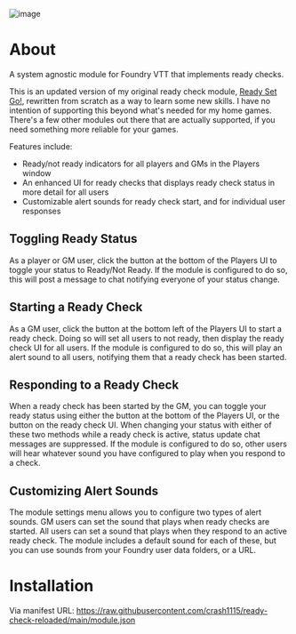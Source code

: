 ![image](https://github.com/user-attachments/assets/5d0eacb1-8534-4672-be85-da1ebdf755ff)

# About
A system agnostic module for Foundry VTT that implements ready checks.

This is an updated version of my original ready check module, [Ready Set Go!](https://github.com/crash1115/ready-check), rewritten from scratch as a way to learn some new skills. I have no intention of supporting this beyond what's needed for my home games. There's a few other modules out there that are actually supported, if you need something more reliable for your games.

Features include:
- Ready/not ready indicators for all players and GMs in the Players window
- An enhanced UI for ready checks that displays ready check status in more detail for all users
- Customizable alert sounds for ready check start, and for individual user responses

## Toggling Ready Status
As a player or GM user, click the button at the bottom of the Players UI to toggle your status to Ready/Not Ready. If the module is configured to do so, this will post a message to chat notifying everyone of your status change.

## Starting a Ready Check
As a GM user, click the button at the bottom left of the Players UI to start a ready check. Doing so will set all users to not ready, then display the ready check UI for all users. If the module is configured to do so, this will play an alert sound to all users, notifying them that a ready check has been started.

## Responding to a Ready Check
When a ready check has been started by the GM, you can toggle your ready status using either the button at the bottom of the Players UI, or the button on the ready check UI. When changing your status with either of these two methods while a ready check is active, status update chat messages are suppressed. If the module is configured to do so, other users will hear whatever sound you have configured to play when you respond to a check.

## Customizing Alert Sounds
The module settings menu allows you to configure two types of alert sounds. GM users can set the sound that plays when ready checks are started. All users can set a sound that plays when they respond to an active ready check. The module includes a default sound for each of these, but you can use sounds from your Foundry user data folders, or a URL.

# Installation
Via manifest URL: https://raw.githubusercontent.com/crash1115/ready-check-reloaded/main/module.json
